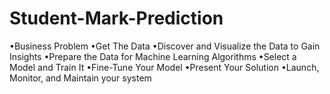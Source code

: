 # Student-Mark-Prediction

•Business Problem
•Get The Data
•Discover and Visualize the Data to Gain Insights
•Prepare the Data for Machine Learning Algorithms
•Select a Model and Train It
•Fine-Tune Your Model
•Present Your Solution
•Launch, Monitor, and Maintain your system
